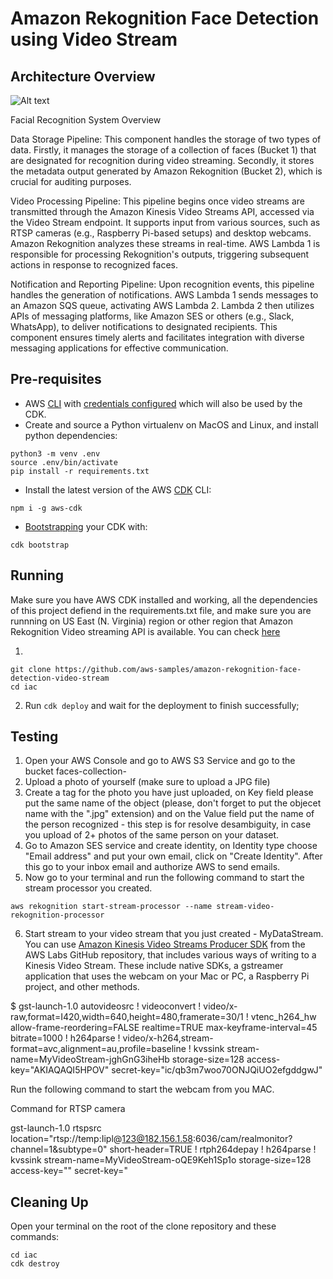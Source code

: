 # Amazon Rekognition Face Detection using Video Stream

## Architecture Overview
![Alt text](https://d195kho0tyqjph.cloudfront.net/Arquitetura-Blogpost.drawio.png "Solution Overview")

Facial Recognition System Overview

Data Storage Pipeline: This component handles the storage of two types of data. Firstly, it manages the storage of a collection of faces (Bucket 1) that are designated for recognition during video streaming. Secondly, it stores the metadata output generated by Amazon Rekognition (Bucket 2), which is crucial for auditing purposes.

Video Processing Pipeline: This pipeline begins once video streams are transmitted through the Amazon Kinesis Video Streams API, accessed via the Video Stream endpoint. It supports input from various sources, such as RTSP cameras (e.g., Raspberry Pi-based setups) and desktop webcams. Amazon Rekognition analyzes these streams in real-time. AWS Lambda 1 is responsible for processing Rekognition's outputs, triggering subsequent actions in response to recognized faces.

Notification and Reporting Pipeline: Upon recognition events, this pipeline handles the generation of notifications. AWS Lambda 1 sends messages to an Amazon SQS queue, activating AWS Lambda 2. Lambda 2 then utilizes APIs of messaging platforms, like Amazon SES or others (e.g., Slack, WhatsApp), to deliver notifications to designated recipients. This component ensures timely alerts and facilitates integration with diverse messaging applications for effective communication.

## Pre-requisites
* AWS [CLI](https://docs.aws.amazon.com/cli/latest/userguide/cli-chap-welcome.html) with [credentials configured](https://docs.aws.amazon.com/cli/latest/userguide/cli-configure-files.html) which will also be used by the CDK.
* Create and source a Python virtualenv on MacOS and Linux, and install python dependencies: 
<pre><code>python3 -m venv .env
source .env/bin/activate
pip install -r requirements.txt
</code></pre>

* Install the latest version of the AWS [CDK](https://docs.aws.amazon.com/cdk/v2/guide/getting_started.html) CLI:
<pre><code>npm i -g aws-cdk</code></pre>
* [Bootstrapping](https://docs.aws.amazon.com/cdk/v2/guide/bootstrapping.html) your CDK with:
<pre><code>cdk bootstrap</code></pre>

## Running
Make sure you have AWS CDK installed and working, all the dependencies of this project defiend in the requirements.txt file, and make sure you are runnning on US East (N. Virginia) region or other region that Amazon Rekognition Video streaming API is available. You can check [here](https://docs.aws.amazon.com/general/latest/gr/rekognition.html)


1.
<pre><code>git clone https://github.com/aws-samples/amazon-rekognition-face-detection-video-stream
cd iac
</code></pre>
2. Run <code>cdk deploy</code> and wait for the deployment to finish successfully;

## Testing
1. Open your AWS Console and go to AWS S3 Service and go to the bucket faces-collection-<some randon ID>
2. Upload a photo of yourself (make sure to upload a JPG file)
3. Create a tag for the photo you have just uploaded, on Key field please put the same name of the object (please, don't forget to put the objecet name with the ".jpg" extension) and on the Value field put the name of the person recognized - this step is for resolve desambiguity, in case you upload of 2+ photos of the same person on your dataset.
4. Go to Amazon SES service and create identity, on Identity type choose "Email address" and put your own email, click on "Create Identity". After this go to your inbox email and authorize AWS to send emails.
5. Now go to your terminal and run the following command to start the stream processor you created.
<pre><code>aws rekognition start-stream-processor --name stream-video-rekognition-processor</code></pre>
6. Start stream to your video stream that you just created - MyDataStream. You can use [Amazon Kinesis Video Streams Producer SDK](https://github.com/awslabs/amazon-kinesis-video-streams-producer-sdk-cpp#building-from-source) from the AWS Labs GitHub repository, that includes various ways of writing to a Kinesis Video Stream. These include native SDKs, a gstreamer application that uses the webcam on your Mac or PC, a Raspberry Pi project, and other methods.

$ gst-launch-1.0 autovideosrc ! videoconvert ! video/x-raw,format=I420,width=640,height=480,framerate=30/1 ! vtenc_h264_hw allow-frame-reordering=FALSE realtime=TRUE max-keyframe-interval=45 bitrate=1000 ! h264parse ! video/x-h264,stream-format=avc,alignment=au,profile=baseline ! kvssink stream-name=MyVideoStream-jghGnG3iheHb storage-size=128 access-key="AKIAQAQI5HPOV" secret-key="ic/qb3m7woo70ONJQiUO2efgddgwJ"

Run the following command to start the webcam from you MAC.

Command for RTSP camera

gst-launch-1.0 rtspsrc location="rtsp://temp:Iipl@123@182.156.1.58:6036/cam/realmonitor?channel=1&subtype=0" short-header=TRUE ! rtph264depay ! h264parse ! kvssink stream-name=MyVideoStream-oQE9Keh1Sp1o storage-size=128 access-key="" secret-key="


## Cleaning Up
Open your terminal on the root of the clone repository and these commands:
<pre><code>cd iac
cdk destroy
</code></pre>

